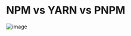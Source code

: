 # NPM vs YARN vs PNPM

![image](https://user-images.githubusercontent.com/54696834/204188609-72375d92-0341-4f20-86d5-49fa5784519e.png)
